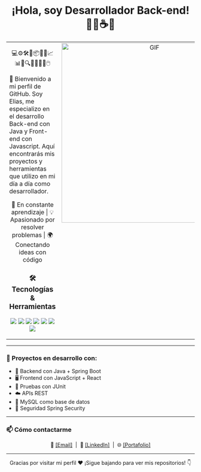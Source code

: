 <h1 align="center">¡Hola, soy Desarrollador Back-end! 👨‍💻☕🚀</h1>
<table width="100%" border="0">
  <tr> 
    <td width="50%" valign="top">

<p align="center">
  💻⚙️🛠️🔧📦🧠📘📈📊💡🔍📌🚦🎯🧩🖱️
</p>

<p align="start">
  👋 Bienvenido a mi perfil de GitHub. Soy Elias, me especializo en el desarrollo Back-end con Java y Front-end con Javascript. Aquí encontrarás mis proyectos y herramientas que utilizo en mi día a día como desarrollador.
</p>

<p align="center">
  🎯 En constante aprendizaje | 💡 Apasionado por resolver problemas | 🌍 Conectando ideas con código
</p>

<h3 align="center">🛠️ Tecnologías & Herramientas</h3>

<p align="center">
  <img src="https://img.shields.io/badge/Java-ED8B00?style=for-the-badge&logo=openjdk&logoColor=white"/>
  <img src="https://img.shields.io/badge/SpringBoot-6DB33F?style=for-the-badge&logo=springboot&logoColor=white"/>
  <img src="https://img.shields.io/badge/react-white?style=for-the-badge&logo=react&logoColor=blue"/>
  <img src="https://img.shields.io/badge/Maven-C71A36?style=for-the-badge&logo=apachemaven&logoColor=white"/>
  <img src="https://img.shields.io/badge/MySQL-4479A1?style=for-the-badge&logo=mysql&logoColor=white"/>  
  <img src="https://img.shields.io/badge/GitHub-181717?style=for-the-badge&logo=github&logoColor=white"/>
  <img src="https://img.shields.io/badge/Docker-2496ED?style=for-the-badge&logo=docker&logoColor=white"/>
</p>
    </td>    
    <!-- Columna derecha: GIF -->
    <td width="50%" align="center" valign="top">
      <img src="https://media.giphy.com/media/qgQUggAC3Pfv687qPC/giphy.gif" width="480" alt="GIF"/>
    </td>
  </tr>
</table>

---

### 🚧 Proyectos en desarrollo con:
- 🔨 Backend con Java + Spring Boot
- 🖥️ Frontend con JavaScript + React
- 🧪 Pruebas con JUnit
- ☁️ APIs REST
- 🐬 MySQL como base de datos
- 🔐 Seguridad Spring Security

---

### 📫 Cómo contactarme
<p align="center">
  📧 <a href="mailto:elias.d.gonzalez25@gmail.com">[Email]</a> &nbsp;|&nbsp;
  💼 <a href="https://www.linkedin.com/in/elias-gz/" target="_blank">[LinkedIn]</a> &nbsp;|&nbsp;
  🌐 <a href="https://portfolio-eliasgz.netlify.app/" target="_blank">[Portafolio]</a>
</p>

---

<p align="center">Gracias por visitar mi perfil ❤️ ¡Sigue bajando para ver mis repositorios! 👇</p>

